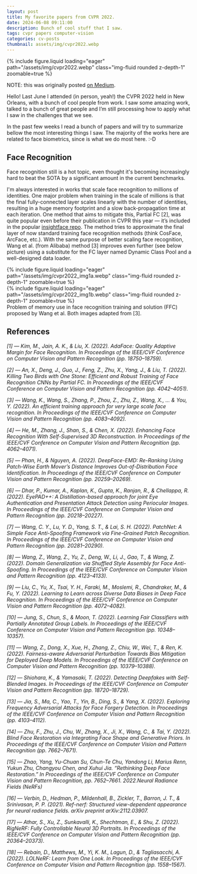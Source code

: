 ```yaml
---
layout: post
title: My favorite papers from CVPR 2022.
date: 2024-06-08 09:11:00
description: Bunch of cool stuff that I saw.
tags: cvpr papers computer-vision
categories: cv-posts
thumbnail: assets/img/cvpr2022.webp
---
```


<div class="row mt-3">
    <div class="col-sm mt-3 mt-md-0">
        {% include figure.liquid loading="eager" path="/assets/img/cvpr2022.webp" class="img-fluid rounded z-depth-1" zoomable=true %}
    </div>
</div>


<!-- ![This is an example post with image galleries.](/assets/img/cvpr2022.webp) -->

NOTE: this was originally posted [on Medium](https://medium.com/@gustfuhr/my-favorite-papers-from-cvpr-2022-1532f3e761d7).

Hello! Last June I attended (in person, yeah!) the CVPR 2022 held in New Orleans, with a bunch of cool people from work. I saw some amazing work, talked to a bunch of great people and I’m still processing how to apply what I saw in the challenges that we see.

In the past few weeks I read a bunch of papers and will try to summarize bellow the most interesting things I saw. The majority of the works here are related to face biometrics, since is what we do most here. :-D

## Face Recognition
Face recognition still is a hot topic, even thought it's becoming increasingly hard to beat the SOTA by a significant amount in the current benchmarks.

I'm always interested in works that scale face recognition to millions of identities. One major problem when training in the scale of millions is that the final fully-connected layer scales linearly with the number of identities, resulting in a huge memory footprint and a slow back-propagation time at each iteration. One method that aims to mitigate this, Partial FC [2], was quite popular even before their publication in CVPR this year — it’s included in the popular [insightface repo](https://github.com/deepinsight/insightface/tree/master/recognition). The method tries to approximate the final layer of now standard training face recognition methods (think CosFace, ArcFace, etc.). With the same purpose of better scaling face recognition, Wang et al. (from Alibaba) method [3] improves even further (see below picture) using a substitute for the FC layer named Dynamic Class Pool and a well-designed data loader.

<div class="row mt-3">
    <div class="col-sm mt-3 mt-md-0">
        {% include figure.liquid loading="eager" path="/assets/img/cvpr2022_img1a.webp" class="img-fluid rounded z-depth-1" zoomable=true %}
    </div>
    <div class="col-sm mt-3 mt-md-0">
        {% include figure.liquid loading="eager" path="/assets/img/cvpr2022_img1b.webp" class="img-fluid rounded z-depth-1" zoomable=true %}
    </div>
</div>
<div class="caption">
    Problem of memory use in face recognition training and solution (FFC) proposed by Wang et al. Both images adapted from [3].
</div>

## References
_[1] — Kim, M., Jain, A. K., & Liu, X. (2022). AdaFace: Quality Adaptive Margin for Face Recognition. In Proceedings of the IEEE/CVF Conference on Computer Vision and Pattern Recognition (pp. 18750–18759)._

_[2] — An, X., Deng, J., Guo, J., Feng, Z., Zhu, X., Yang, J., & Liu, T. (2022). Killing Two Birds with One Stone: Efficient and Robust Training of Face Recognition CNNs by Partial FC. In Proceedings of the IEEE/CVF Conference on Computer Vision and Pattern Recognition (pp. 4042–4051)._

_[3] — Wang, K., Wang, S., Zhang, P., Zhou, Z., Zhu, Z., Wang, X., … & You, Y. (2022). An efficient training approach for very large scale face recognition. In Proceedings of the IEEE/CVF Conference on Computer Vision and Pattern Recognition (pp. 4083–4092)._

_[4] — He, M., Zhang, J., Shan, S., & Chen, X. (2022). Enhancing Face Recognition With Self-Supervised 3D Reconstruction. In Proceedings of the IEEE/CVF Conference on Computer Vision and Pattern Recognition (pp. 4062–4071)._

_[5] — Phan, H., & Nguyen, A. (2022). DeepFace-EMD: Re-Ranking Using Patch-Wise Earth Mover’s Distance Improves Out-of-Distribution Face Identification. In Proceedings of the IEEE/CVF Conference on Computer Vision and Pattern Recognition (pp. 20259–20269)._

_[6] — Dhar, P., Kumar, A., Kaplan, K., Gupta, K., Ranjan, R., & Chellappa, R. (2022). EyePAD++: A Distillation-based approach for joint Eye Authentication and Presentation Attack Detection using Periocular Images. In Proceedings of the IEEE/CVF Conference on Computer Vision and Pattern Recognition (pp. 20218–20227)._

_[7] — Wang, C. Y., Lu, Y. D., Yang, S. T., & Lai, S. H. (2022). PatchNet: A Simple Face Anti-Spoofing Framework via Fine-Grained Patch Recognition. In Proceedings of the IEEE/CVF Conference on Computer Vision and Pattern Recognition (pp. 20281–20290)._

_[8] — Wang, Z., Wang, Z., Yu, Z., Deng, W., Li, J., Gao, T., & Wang, Z. (2022). Domain Generalization via Shuffled Style Assembly for Face Anti-Spoofing. In Proceedings of the IEEE/CVF Conference on Computer Vision and Pattern Recognition (pp. 4123–4133)._

_[9] — Liu, C., Yu, X., Tsai, Y. H., Faraki, M., Moslemi, R., Chandraker, M., & Fu, Y. (2022). Learning to Learn across Diverse Data Biases in Deep Face Recognition. In Proceedings of the IEEE/CVF Conference on Computer Vision and Pattern Recognition (pp. 4072–4082)._

_[10] — Jung, S., Chun, S., & Moon, T. (2022). Learning Fair Classifiers with Partially Annotated Group Labels. In Proceedings of the IEEE/CVF Conference on Computer Vision and Pattern Recognition (pp. 10348–10357)._

_[11] — Wang, Z., Dong, X., Xue, H., Zhang, Z., Chiu, W., Wei, T., & Ren, K. (2022). Fairness-aware Adversarial Perturbation Towards Bias Mitigation for Deployed Deep Models. In Proceedings of the IEEE/CVF Conference on Computer Vision and Pattern Recognition (pp. 10379–10388)._

_[12] — Shiohara, K., & Yamasaki, T. (2022). Detecting Deepfakes with Self-Blended Images. In Proceedings of the IEEE/CVF Conference on Computer Vision and Pattern Recognition (pp. 18720–18729)._

_[13] — Jia, S., Ma, C., Yao, T., Yin, B., Ding, S., & Yang, X. (2022). Exploring Frequency Adversarial Attacks for Face Forgery Detection. In Proceedings of the IEEE/CVF Conference on Computer Vision and Pattern Recognition (pp. 4103–4112)._

_[14] — Zhu, F., Zhu, J., Chu, W., Zhang, X., Ji, X., Wang, C., & Tai, Y. (2022). Blind Face Restoration via Integrating Face Shape and Generative Priors. In Proceedings of the IEEE/CVF Conference on Computer Vision and Pattern Recognition (pp. 7662–7671)._

_[15] — Zhao, Yang, Yu-Chuan Su, Chun-Te Chu, Yandong Li, Marius Renn, Yukun Zhu, Changyou Chen, and Xuhui Jia. “Rethinking Deep Face Restoration.” In Proceedings of the IEEE/CVF Conference on Computer Vision and Pattern Recognition, pp. 7652–7661. 2022.Neural Radiance Fields (NeRFs)_

_[16] — Verbin, D., Hedman, P., Mildenhall, B., Zickler, T., Barron, J. T., & Srinivasan, P. P. (2021). Ref-nerf: Structured view-dependent appearance for neural radiance fields. arXiv preprint arXiv:2112.03907._

_[17] — Athar, S., Xu, Z., Sunkavalli, K., Shechtman, E., & Shu, Z. (2022). RigNeRF: Fully Controllable Neural 3D Portraits. In Proceedings of the IEEE/CVF Conference on Computer Vision and Pattern Recognition (pp. 20364–20373)._

_[18] — Rebain, D., Matthews, M., Yi, K. M., Lagun, D., & Tagliasacchi, A. (2022). LOLNeRF: Learn from One Look. In Proceedings of the IEEE/CVF Conference on Computer Vision and Pattern Recognition (pp. 1558–1567)._